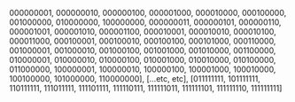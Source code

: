 000000001, 000000010, 000000100, 000001000, 000010000, 000100000, 001000000, 010000000, 100000000, 000000011, 000000101, 000000110, 000001001, 000001010, 000001100, 000010001, 000010010, 000010100, 000011000, 000100001, 000100010, 000100100, 000101000, 000110000, 001000001, 001000010, 001000100, 001001000, 001010000, 001100000, 010000001, 010000010, 010000100, 010001000, 010010000, 010100000, 011000000, 100000001, 100000010, 100000100, 100001000, 100010000, 100100000, 101000000, 110000000], [...etc, etc], [011111111, 101111111, 110111111, 111011111, 111101111, 111110111, 111111011, 111111101, 111111110, 111111111]